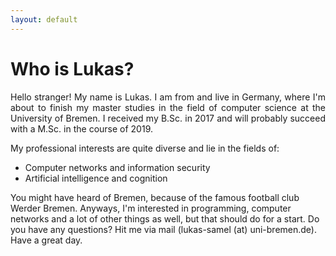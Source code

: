 ```yaml
---
layout: default
---
```


# Who is Lukas?


<div style="text-align: justify">Hello stranger! My name is Lukas. I am from and live in Germany, where I'm about to finish my master studies in the field of computer science at the University of Bremen. I received my B.Sc. in 2017 and will probably succeed with a M.Sc. in the course of 2019.</div>


My professional interests are quite diverse and lie in the fields of:
- Computer networks and information security
- Artificial intelligence and cognition 


You might have heard of Bremen, because of the famous football club Werder Bremen.
Anyways, I'm interested in programming, computer networks and a lot of other things as well, but that should do for a start.
Do you have any questions? Hit me via mail (lukas-samel (at) uni-bremen.de). Have a great day.

